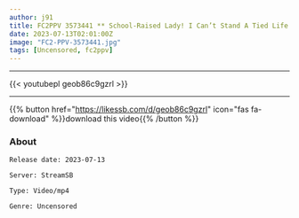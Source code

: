```yaml
---
author: j91
title: FC2PPV 3573441 ** School-Raised Lady! I Can’t Stand A Tied Life And I Can’t Stand It… Life’s First Facial And First Vaginal Cum Shot!
date: 2023-07-13T02:01:00Z
image: "FC2-PPV-3573441.jpg"
tags: [Uncensored, fc2ppv]
---
```

___

{{< youtubepl geob86c9gzrl >}}
___

{{% button href="https://likessb.com/d/geob86c9gzrl" icon="fas fa-download" %}}download this video{{% /button %}}
### About

`Release date: 2023-07-13`

`Server: StreamSB`

`Type: Video/mp4`

`Genre:	Uncensored`